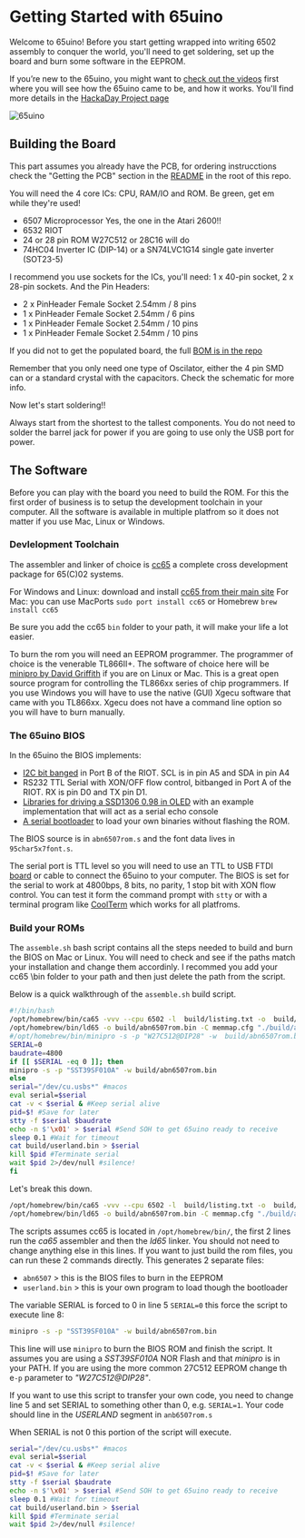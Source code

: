 # Getting Started with 65uino

Welcome to 65uino! 
Before you start getting wrapped into writing 6502 assembly to conquer the world, you'll need to get soldering, set up the board and burn some software in the EEPROM.

If you’re new to the 65uino, you might want to [check out the videos](https://www.youtube.com/playlist?list=PL9Njj9WL8poFsM4C6Gi8V5FRoidOOL0Fv) first where you will see how the 65uino came to be, and how it works. You'll find more details in the [HackaDay Project page](https://hackaday.io/project/190260-65uino)

![65uino](https://cdn.hackaday.io/images/8644651680943366680.jpeg)

## Building the Board

This part assumes you already have the PCB, for ordering instrucctions check the "Getting the PCB" section in the [README](https://github.com/AndersBNielsen/65uino/blob/main/README.md) in the root of this repo.

You will need the 4 core ICs: CPU, RAM/IO and ROM. Be green, get em while they're used!

- 6507 Microprocessor Yes, the one in the Atari 2600!!
- 6532 RIOT
- 24 or 28 pin ROM W27C512 or 28C16 will do
- 74HC04 Inverter IC (DIP-14) or a SN74LVC1G14 single gate inverter (SOT23-5)

I recommend you use sockets for the ICs, you'll need: 1 x 40-pin socket, 2 x 28-pin sockets. And the Pin Headers:

- 2 x PinHeader Female Socket 2.54mm / 8 pins
- 1 x PinHeader Female Socket 2.54mm / 6 pins
- 1 x PinHeader Female Socket 2.54mm / 10 pins
- 1 x PinHeader Female Socket 2.54mm / 10 pins

If you did not to get the populated board, the full [BOM is in the repo](https://github.com/AndersBNielsen/65uino/blob/main/hardware/65uino-bom.csv)

Remember that you only need one type of Oscilator, either the 4 pin SMD can or a standard crystal with the capacitors. Check the schematic for more info.

Now let's start soldering!!

Always start from the shortest to the tallest components. You do not need to solder the barrel jack for power if you are going to use only the USB port for power.

## The Software

Before you can play with the board you need to build the ROM. For this the first order of business is to setup the development toolchain in your computer. All the software is available in multiple platfrom so it does not matter if you use Mac, Linux or Windows.

### Devlelopment Toolchain

The assembler and linker of choice is [cc65](https://cc65.github.io/doc/) a complete cross development package for 65(C)02 systems.

For Windows and Linux: download and install [cc65 from their main site](https://cc65.github.io/)
For Mac: you can use MacPorts `sudo port install cc65` or Homebrew `brew install cc65`

Be sure you add the cc65 `bin` folder to your path, it will make your life a lot easier.

To burn the rom you will need an EEPROM programmer. The programmer of choice is the venerable TL866II+.
The software of choice here will be [minipro by David Griffith](https://gitlab.com/DavidGriffith/minipro/) if you are on Linux or Mac. This is a great open source program for controlling the TL866xx series of chip programmers.
If you use Windows you will have to use the native (GUI) Xgecu software that came with you TL866xx. Xgecu does not have a command line option so you will have to burn manually.

### The 65uino BIOS

In the 65uino the BIOS implements:

- [I2C bit banged](https://www.youtube.com/watch?v=i7q0P9-wszM&list=PL9Njj9WL8poFsM4C6Gi8V5FRoidOOL0Fv&index=12&t=13s) in Port B of the RIOT. SCL is in pin A5 and SDA in pin A4
- RS232 TTL Serial with XON/OFF flow control, bitbanged in Port A of the RIOT. RX is pin D0 and TX pin D1. 
- [Libraries for driving a SSD1306 0.98 in OLED](https://www.youtube.com/watch?v=x6xsTXY7OtI&list=PL9Njj9WL8poFsM4C6Gi8V5FRoidOOL0Fv&index=11&t=744s) with an example implementation that will act as a serial echo console
- [A serial bootloader](https://www.youtube.com/watch?v=nOmQd3y3pDw&list=PL9Njj9WL8poFsM4C6Gi8V5FRoidOOL0Fv&index=10) to load your own binaries without flashing the ROM.

The BIOS source is in `abn6507rom.s` and the font data lives in `95char5x7font.s`.

The serial port is TTL level so you will need to use an TTL to USB FTDI [board](https://www.amazon.com/gp/product/B07WX2DSVB/) or cable to connect the 65uino to your computer.
The BIOS is set for the serial to work at 4800bps, 8 bits, no parity, 1 stop bit with XON flow control. You can test it form the command prompt with `stty` or with a terminal program like [CoolTerm](https://freeware.the-meiers.org/) which works for all platfroms.

### Build your ROMs

The `assemble.sh` bash script contains all the steps needed to build and burn the BIOS on Mac or Linux. You will need to check and see if the paths match your installation and change them accordinly. I recommed you add your cc65 \bin folder to your path and then just delete the path from the script.

Below is a quick walkthrough of the `assemble.sh` build script.

```bash
#!/bin/bash
/opt/homebrew/bin/ca65 -vvv --cpu 6502 -l  build/listing.txt -o  build/abn6507rom.o abn6507rom.s
/opt/homebrew/bin/ld65 -o build/abn6507rom.bin -C memmap.cfg "./build/abn6507rom.o" #"./build/crom.o" "./build/userland.o"
#/opt/homebrew/bin/minipro -s -p "W27C512@DIP28" -w  build/abn6507rom.bin
SERIAL=0
baudrate=4800
if [[ $SERIAL -eq 0 ]]; then
minipro -s -p "SST39SF010A" -w build/abn6507rom.bin
else
serial="/dev/cu.usbs*" #macos
eval serial=$serial
cat -v < $serial & #Keep serial alive
pid=$! #Save for later
stty -f $serial $baudrate
echo -n $'\x01' > $serial #Send SOH to get 65uino ready to receive
sleep 0.1 #Wait for timeout
cat build/userland.bin > $serial
kill $pid #Terminate serial
wait $pid 2>/dev/null #silence!
fi
```

Let's break this down.

```bash
/opt/homebrew/bin/ca65 -vvv --cpu 6502 -l  build/listing.txt -o  build/abn6507rom.o abn6507rom.s
/opt/homebrew/bin/ld65 -o build/abn6507rom.bin -C memmap.cfg "./build/abn6507rom.o"
```

The scripts assumes cc65 is located in `/opt/homebrew/bin/`, the first 2 lines run the *ca65* assembler and then the *ld65* linker. You should not need to change anything else in this lines.
If you want to just build the rom files, you can run these 2 commands directly. This generates 2 separate files:

- `abn6507` > this is the BIOS files to burn in the EEPROM
- `userland.bin` > this is your own program to load though the bootloader

The variable SERIAL is forced to 0 in line 5 `SERIAL=0` this force the script to execute line 8:

```bash
minipro -s -p "SST39SF010A" -w build/abn6507rom.bin
```

This line will use `minipro` to burn the BIOS ROM and finish the script.
It assumes you are using a *SST39SF010A* NOR Flash and that *minipro* is in your PATH. If you are using the more common 27C512 EEPROM change th e`-p` parameter to *"W27C512@DIP28"*.

If you want to use this script to transfer your own code, you need to change line 5 and set SERIAL to something other than 0, e.g. `SERIAL=1`.
Your code should line in the *USERLAND* segment in `anb6507rom.s`

When SERIAL is not 0 this portion of the script will execute.

```bash
serial="/dev/cu.usbs*" #macos
eval serial=$serial
cat -v < $serial & #Keep serial alive
pid=$! #Save for later
stty -f $serial $baudrate
echo -n $'\x01' > $serial #Send SOH to get 65uino ready to receive
sleep 0.1 #Wait for timeout
cat build/userland.bin > $serial
kill $pid #Terminate serial
wait $pid 2>/dev/null #silence!
```

